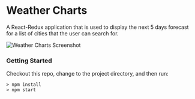 # Weather Charts

A React-Redux application that is used to display the next 5 days forecast for a list of cities that the user can search for.

![Weather Charts Screenshot](https://imgur.com/a/U30kerk)

### Getting Started

Checkout this repo, change to the project directory, and then run:

```
> npm install
> npm start
```
